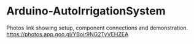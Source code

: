 # Arduino-AutoIrrigationSystem

Photos link showing setup, component connections and demonstration.
https://photos.app.goo.gl/YBoir9NG2TyVEHZEA
